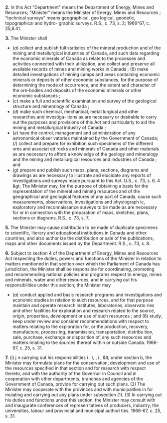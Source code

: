 
**2.** In this Act
"Department" means the Department of
Energy, Mines and Resources;
"Minister" means the Minister of Energy,
Mines and Resources ;
"technical surveys" means geographical, geo
logical, geodetic, topographical and hydro-
graphic surveys. R.S., c. 73, s. 2; 1966^67, c.
25,8.41.

**3.** The Minister shall
  * (_a_) collect and publish full statistics of the
mineral production and of the mining and
metallurgical industries of Canada, and
such data regarding the economic minerals
of Canada as relate to the processes and
activities connected with their utilization,
and collect and preserve all available
records of mines and mining works in
Canada ;
(6) make detailed investigations of mining
camps and areas containing economic
minerals or deposits of other economic
substances, for the purpose of determining
the mode of occurrence, and the extent and
character of the ore-bodies and deposits of
the economic minerals or other economic
substances ;
  * (_c_) make a full and scientific examination
and survey of the geological structure and
mineralogy of Canada ;
  * (_d_) make such chemical, mechanical, metal
lurgical and other researches and investiga-
tions as are necessary or desirable to carry
out the purposes and provisions of this Act
and particularly to aid the mining and
metallurgical industry of Canada ;
  * (_e_) have the control, management and
administration of any astronomical obser
vatories maintained by the Government of
Canada;
(/) collect and prepare for exhibition such
specimens of the different ores and associat
ed rocks and minerals of Canada and other
materials as are necessary to afford a
knowledge of the geology and mineralogy
and the mining and metallurgical resources
and industries of Canada ; and
  * (_g_) prepare and publish such maps, plans,
sections, diagrams and drawings as are
necessary to illustrate and elucidate any
reports of investigations and surveys made
pursuant to this Act. U.S., c. 73, s. 6.
4 &amp;gt; The Minister may, for the purpose of
obtaining a basis for the representation of the
mineral and mining resources and of the
geographical and geological features of any
part of Canada, cause such measurements,
observations, investigations and physiograph
ic, exploratory and reconnaissance surveys to
be made as are necessary for or in connection
with the preparation of maps, sketches, plans,
sections or diagrams. R.S., c. 73, s. 7.

**5.** The Minister may cause distribution to
be made of duplicate specimens to scientific,
literary and educational institutions in
Canada and other countries, and also author
ize the distribution or sale of the publications,
maps and other documents issued by the
Department. R.S., c. 73, s. 8.

**6.** Subject to section 4 of the Department of
Energy, Mines and Resources Act respecting
the duties, powers and functions of the
Minister in relation to matters mentioned in
that section over which the Parliament of
Canada has jurisdiction, the Minister shall be
responsible for coordinating, promoting and
recommending national policies and programs
respect to energy, mines and minerals,
water and other resources, and in carrying out
his responsibilities under this section, the
Minister may
  * (_a_) conduct applied and basic research
programs and investigations and economic
studies in relation to such resources, and
for that purpose maintain and operate
research institutes, laboratories, observato
ries and other facilities for exploration and
research related to the source, origin,
properties, development or use of such
resources ; and
(6) study, keep under review and consider
recommendations with respect to matters
relating to the exploration for, or the
production, recovery, manufacture, process
ing, transmission, transportation, distribu
tion, sale, purchase, exchange or disposition
of, any such resources and matters relating
to the sources thereof within or outside
Canada. 1966-67, c. 25, s. 31.

**7.** (i) j n carrying out his responsibilities
i . /, , i , &amp;lt;
under section b, the Minister may formulate
plans for the conservation, development and
use of the resources specified in that section
and for research with respect thereto, and
with the authority of the Governor in Council
and in cooperation with other departments,
branches and agencies of the Government of
Canada, provide for carrying out such plans.
(2) The Minister may cooperate with the
provinces and with municipalities in for
mulating and carrying out any plans under
subsection (1).
(3) In carrying out his duties and functions
under this section, the Minister may consult
with and inaugurate conferences of represen
tatives of producers, industry, the universities,
labour and provincial and municipal authori
ties. 1966-67, c. 25, s. 31.
